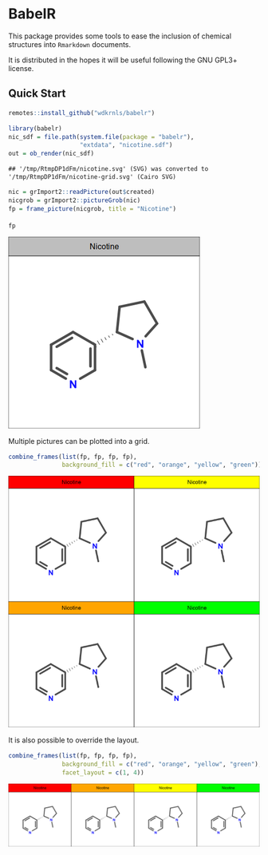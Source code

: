 BabelR
================

This package provides some tools to ease the inclusion of chemical
structures into `Rmarkdown` documents.

It is distributed in the hopes it will be useful following the GNU GPL3+
license.

## Quick Start

``` r
remotes::install_github("wdkrnls/babelr")
```

``` r
library(babelr)
nic_sdf = file.path(system.file(package = "babelr"), 
                    "extdata", "nicotine.sdf")
out = ob_render(nic_sdf)
```

    ## '/tmp/RtmpDP1dFm/nicotine.svg' (SVG) was converted to '/tmp/RtmpDP1dFm/nicotine-grid.svg' (Cairo SVG)

``` r
nic = grImport2::readPicture(out$created)
nicgrob = grImport2::pictureGrob(nic)
fp = frame_picture(nicgrob, title = "Nicotine")

fp
```

![](readme_files/figure-gfm/nicotine-1.png)<!-- -->

Multiple pictures can be plotted into a grid.

``` r
combine_frames(list(fp, fp, fp, fp), 
               background_fill = c("red", "orange", "yellow", "green"))
```

![](readme_files/figure-gfm/gridded-1.png)<!-- -->

It is also possible to override the layout.

``` r
combine_frames(list(fp, fp, fp, fp), 
               background_fill = c("red", "orange", "yellow", "green"),
               facet_layout = c(1, 4))
```

![](readme_files/figure-gfm/unnamed-chunk-2-1.png)<!-- -->

